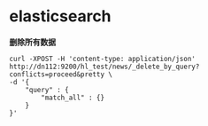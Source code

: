 # elasticsearch

**删除所有数据** 

```
curl -XPOST -H 'content-type: application/json' http://dn112:9200/hl_test/news/_delete_by_query?conflicts=proceed&pretty \
-d '{
    "query" : {
        "match_all" : {}
    }
}'
```
